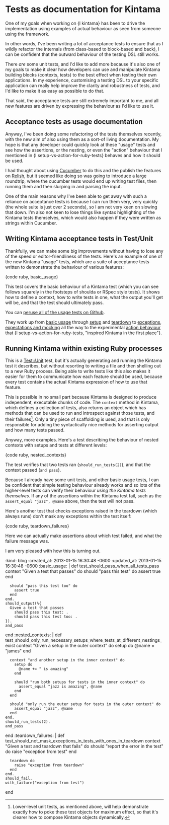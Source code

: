Tests as documentation for Kintama
==================================

One of my goals when working on {l kintama} has been to drive the implementation using examples of actual behaviour as seen from someone using the framework.

In other words, I've been writing a lot of acceptance tests to ensure that as I wildly refactor the internals (from class-based to block-based and back), I can be confident that the outward behaviour of the testing DSL still works.

There *are* some unit tests, and I'd like to add more because it's also one of my goals to make it clear how developers can use and manipulate Kintama building blocks (contexts, tests) to the best effect when testing their own applications. In my experience, customising a testing DSL to your specific application can really help improve the clarity and robustness of tests, and I'd like to make it as easy as possible to do that.

That said, the acceptance tests are still extremely important to me, and all new features are driven by expressing the behaviour as I'd like to use it.

## Acceptance tests as usage documentation

Anyway, I've been doing some refactoring of the tests themselves recently, with the new aim of also using them as a sort-of living documentation. My hope is that any developer could quickly look at these "usage" tests and see how the assertions, or the nesting, or even the "action" behaviour that I mentioned in {l setup-vs-action-for-ruby-tests} behaves and how it should be used.

I had thought about using [Cucumber](http://cukes.info) to do this and the publish the features on [Relish](http://relishapp.com), but it seemed like doing so was going to introduce a large roundtrip, where the cucumber tests would end up writing test files, then running them and then slurping in and parsing the input.

One of the main reasons why I've been able to get away with such a reliance on acceptance tests is because I can run them very, very quickly (the whole suite is just over 2 seconds), so I am not very keen on slowing that down. I'm also not keen to lose things like syntax highlighting of the Kintama tests themselves, which would also happen if they were written as strings within Cucumber.

## Writing Kintama acceptance tests in Test/Unit

Thankfully, we can make some big improvements without having to lose any of the speed or editor-friendliness of the tests. Here's an example of one of the new Kintama "usage" tests, which are a suite of acceptance tests written to demonstrate the behaviour of various features:

{code ruby, basic_usage}

This test covers the basic behaviour of a Kintama test (which you can see follows squarely in the footsteps of shoulda or RSpec style tests). It shows
how to define a context, how to write tests in one, what the output you'll
get will be, and that the test should ultimately pass.

You can [peruse all of the usage tests on Github](https://github.com/lazyatom/kintama/tree/master/test/usage).

They work up from [basic usage](https://github.com/lazyatom/kintama/blob/master/test/usage/01_basic_usage_test.rb) through [setup](https://github.com/lazyatom/kintama/blob/master/test/usage/02_setup_test.rb) and [teardown](https://github.com/lazyatom/kintama/blob/master/test/usage/03_teardown_test.rb) to [exceptions](https://github.com/lazyatom/kintama/blob/master/test/usage/07_exceptions_test.rb), [expectations and mocking](https://github.com/lazyatom/kintama/blob/master/test/usage/09_expectations_and_mocking_test.rb) all the way to the experimental [action behaviour](https://github.com/lazyatom/kintama/blob/master/test/usage/12_action_test.rb) that {l setup-vs-action-for-ruby-tests, "inspired Kintama in the first place"}.

## Running Kintama within existing Ruby processes

This is a [Test::Unit](http://test-unit.rubyforge.org/) test, but it's actually generating and running the Kintama test it describes, but without resorting to writing a file and then shelling out to a new Ruby process. Being able to write tests like this also makes it easier for them to communicate how each feature should be used, because every test contains the actual Kintama expression of how to use that feature.

This is possible in no small part because Kintama is designed to produce independent, executable chunks of code. The `context` method in Kintama, which defines a collection of tests, also returns an object which has methods that can be used to run and introspect against those tests, and their failures[^lower]. Only a tiny piece of scaffolding is used, and that is only responsible for adding the syntactically nice methods for asserting output and how many tests passed.

Anyway, more examples. Here's a test describing the behaviour of nested contexts with setups and tests at different levels:

{code ruby, nested_contexts}

The test verifies that two tests ran (`should_run_tests(2)`), and that the context passed (`and pass`).

Because I already have some unit tests, and other basic usage tests, I can be confident that simple testing behaviour already works and so lots of the higher-level tests can verify their behaviour *using the Kintama tests themselves*. If any of the assertions within the Kintama test fail, such as the `assert_equal "jazz", @name` above, then the test will not pass.

Here's another test that checks exceptions raised in the teardown (which always runs) don't mask any exceptions within the test itself:

{code ruby, teardown_failures}

Here we can actually make assertions about which test failed, and what the
failure message was.

I am very pleased with how this is turning out.

[^lower]: Lower-level unit tests, as mentioned above, will help demonstrate exactly how to poke these test objects for maximum effect, so that it's clearer how to compose Kintama objects dynamically.

:kind: blog
:created_at: 2013-01-15 16:30:48 -0600
:updated_at: 2013-01-15 16:30:48 -0600
:basic_usage: |
  def test_should_pass_when_all_tests_pass
    context "Given a test that passes" do
      should "pass this test" do
        assert true
      end

      should "pass this test too" do
        assert true
      end
    end.
    should_output(%{
      Given a test that passes
        should pass this test: .
        should pass this test too: .
    }).
    and_pass
  end
:nested_contexts: |
  def test_should_only_run_necessary_setups_where_tests_at_different_nestings_exist
    context "Given a setup in the outer context" do
      setup do
        @name = "james"
      end

      context "and another setup in the inner context" do
        setup do
          @name += " is amazing"
        end

        should "run both setups for tests in the inner context" do
          assert_equal "jazz is amazing", @name
        end
      end

      should "only run the outer setup for tests in the outer context" do
        assert_equal "jazz", @name
      end
    end.
    should_run_tests(2).
    and_pass
  end
:teardown_failures: |
  def test_should_not_mask_exceptions_in_tests_with_ones_in_teardown
    context "Given a test and teardown that fails" do
      should "report the error in the test" do
        raise "exception from test"
      end

      teardown do
        raise "exception from teardown"
      end
    end.
    should_fail.
    with_failure("exception from test")
  end
